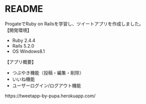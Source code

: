 # README
ProgateでRuby on Railsを学習し、ツイートアプリを作成しました。<br>
【開発環境】<br>
<ul>
  <li>Ruby 2.4.4</li>
  <li>Rails 5.2.0</li>
  <li>OS Windows8.1</li>
</ul>
【アプリ概要】
<ul>
  <li>つぶやき機能（投稿・編集・削除）</li>
  <li>いいね機能</li>
  <li>ユーザーログイン/ログアウト機能</li>
</ul>  
https://tweetapp-by-pupa.herokuapp.com/
